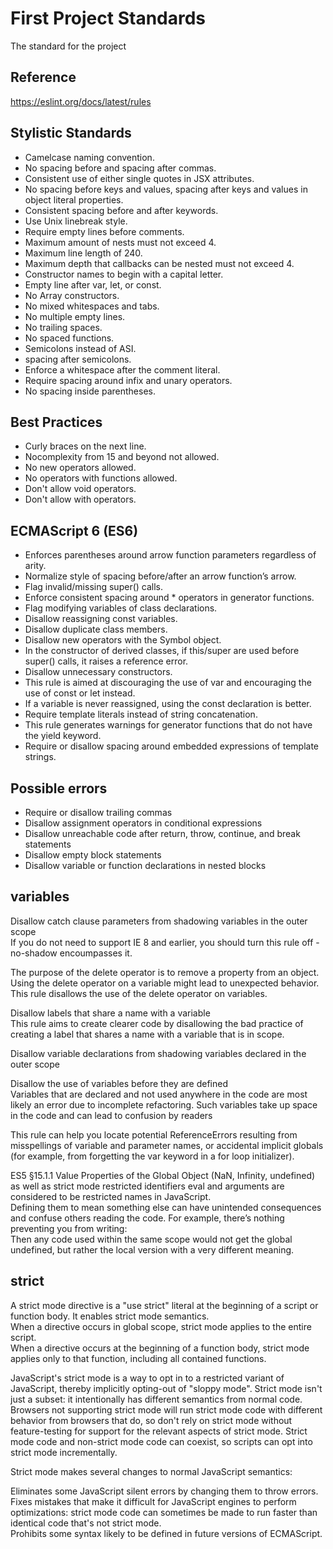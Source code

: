 # First Project Standards
The standard for the project

## Reference
https://eslint.org/docs/latest/rules

## Stylistic Standards  
* Camelcase naming convention.  
* No spacing before and spacing after commas.  
* Consistent use of either single quotes in JSX attributes.  
* No spacing before keys and values, spacing after  keys and values in object literal properties.  
* Consistent spacing before and after keywords.  
* Use Unix linebreak style.  
* Require empty lines before comments.  
* Maximum amount of nests must not exceed 4.  
* Maximum line length of 240.  
* Maximum depth that callbacks can be nested must not exceed 4.  
* Constructor names to begin with a capital letter.  
* Empty line after var, let, or const.  
* No Array constructors.  
* No mixed whitespaces and tabs.  
* No multiple empty lines.  
* No trailing spaces.  
* No spaced functions.  
* Semicolons instead of ASI.  
* spacing after semicolons.  
* Enforce a whitespace after the comment literal.  
* Require spacing around infix and unary operators.  
* No spacing inside parentheses. 


## Best Practices  
* Curly braces on the next line.  
* Nocomplexity from 15 and beyond not allowed.  
* No new operators allowed.  
* No operators with functions allowed.  
* Don't allow void operators.  
* Don't allow with operators.  

## ECMAScript 6 (ES6)
* Enforces parentheses around arrow function parameters regardless of arity.  
* Normalize style of spacing before/after an arrow function’s arrow.  
* Flag invalid/missing super() calls.  
* Enforce consistent spacing around * operators in generator functions.  
* Flag modifying variables of class declarations.  
* Disallow reassigning const variables.  
* Disallow duplicate class members.  
* Disallow new operators with the Symbol object.  
* In the constructor of derived classes, if this/super are used before super() calls, it raises a reference error.  
* Disallow unnecessary constructors.  
* This rule is aimed at discouraging the use of var and encouraging the use of const or let instead.  
* If a variable is never reassigned, using the const declaration is better.  
* Require template literals instead of string concatenation.  
* This rule generates warnings for generator functions that do not have the yield keyword.  
* Require or disallow spacing around embedded expressions of template strings.  

## Possible errors  
* Require or disallow trailing commas  
* Disallow assignment operators in conditional expressions  
* Disallow unreachable code after return, throw, continue, and break statements
* Disallow empty block statements  
* Disallow variable or function declarations in nested blocks

## variables
Disallow catch clause parameters from shadowing variables in the outer scope  
If you do not need to support IE 8 and earlier, you should turn this rule off - no-shadow encoumpasses it.  

The purpose of the delete operator is to remove a property from an object. Using the delete operator on a variable might lead to unexpected behavior.  
This rule disallows the use of the delete operator on variables.  

Disallow labels that share a name with a variable  
This rule aims to create clearer code by disallowing the bad practice of creating a label that shares a name with a variable that is in scope.  

Disallow variable declarations from shadowing variables declared in the outer scope  

Disallow the use of variables before they are defined  
Variables that are declared and not used anywhere in the code are most likely an error due to incomplete refactoring. Such variables take up space in the code and can lead to confusion by readers  

This rule can help you locate potential ReferenceErrors resulting from misspellings of variable and parameter names, or accidental implicit globals (for example, from forgetting the var keyword in a for loop initializer).  

ES5 §15.1.1 Value Properties of the Global Object (NaN, Infinity, undefined) as well as strict mode restricted identifiers eval and arguments are considered to be restricted names in JavaScript.   
Defining them to mean something else can have unintended consequences and confuse others reading the code. For example, there’s nothing preventing you from writing:  
Then any code used within the same scope would not get the global undefined, but rather the local version with a very different meaning.  

## strict
A strict mode directive is a "use strict" literal at the beginning of a script or function body. It enables strict mode semantics.  
When a directive occurs in global scope, strict mode applies to the entire script.  
When a directive occurs at the beginning of a function body, strict mode applies only to that function, including all contained functions.  

JavaScript's strict mode is a way to opt in to a restricted variant of JavaScript, thereby implicitly opting-out of "sloppy mode". Strict mode isn't just a subset: it intentionally has different semantics from normal code. Browsers not supporting strict mode will run strict mode code with different behavior from browsers that do, so don't rely on strict mode without feature-testing for support for the relevant aspects of strict mode. Strict mode code and non-strict mode code can coexist, so scripts can opt into strict mode incrementally.

Strict mode makes several changes to normal JavaScript semantics:

Eliminates some JavaScript silent errors by changing them to throw errors.  
Fixes mistakes that make it difficult for JavaScript engines to perform optimizations: strict mode code can sometimes be made to run faster than identical code that's not strict mode.  
Prohibits some syntax likely to be defined in future versions of ECMAScript.  
